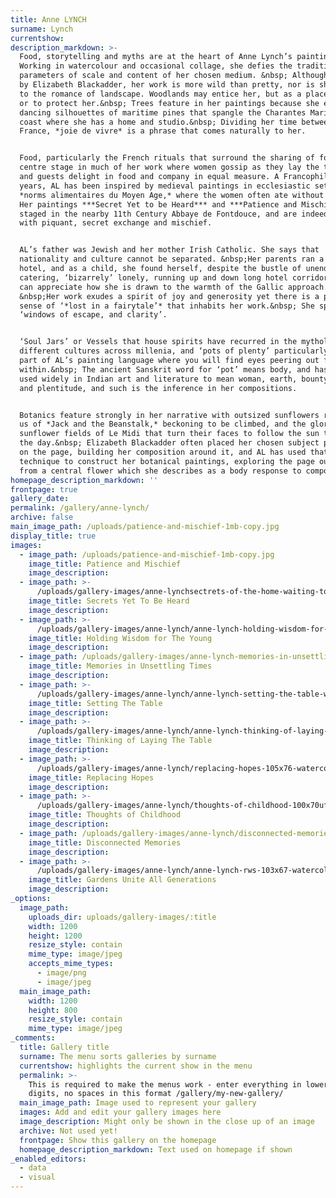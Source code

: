 ```yaml
---
title: Anne LYNCH
surname: Lynch
currentshow:
description_markdown: >-
  Food, storytelling and myths are at the heart of Anne Lynch’s paintings.&nbsp;
  Working in watercolour and occasional collage, she defies the traditional
  parameters of scale and content of her chosen medium. &nbsp; Although tutored
  by Elizabeth Blackadder, her work is more wild than pretty, nor is she drawn
  to the romance of landscape. Woodlands may entice her, but as a place to hide,
  or to protect her.&nbsp; Trees feature in her paintings because she enjoys the
  dancing silhouettes of maritime pines that spangle the Charantes Maritime
  coast where she has a home and studio.&nbsp; Dividing her time between UK and
  France, *joie de vivre* is a phrase that comes naturally to her.


  Food, particularly the French rituals that surround the sharing of food, is
  centre stage in much of her work where women gossip as they lay the tables,
  and guests delight in food and company in equal measure. A Francophile of many
  years, AL has been inspired by medieval paintings in ecclesiastic settings of
  *norms alimentaires du Moyen Age,* where the women often ate without the men.
  Her paintings ***Secret Yet to be Heard*** and ***Patience and Mischief*** are
  staged in the nearby 11th Century Abbaye de Fontdouce, and are indeed infused
  with piquant, secret exchange and mischief.


  AL’s father was Jewish and her mother Irish Catholic. She says that
  nationality and culture cannot be separated. &nbsp;Her parents ran a 1950s
  hotel, and as a child, she found herself, despite the bustle of unending
  catering, ‘bizarrely’ lonely, running up and down long hotel corridors. One
  can appreciate how she is drawn to the warmth of the Gallic approach.&nbsp;
  &nbsp;Her work exudes a spirit of joy and generosity yet there is a pervading
  sense of ‘*lost in a fairytale’* that inhabits her work.&nbsp; She speaks of
  ‘windows of escape, and clarity’.


  ‘Soul Jars’ or Vessels that house spirits have recurred in the mythology of
  different cultures across millenia, and ‘pots of plenty’ particularly, are
  part of AL’s painting language where you will find eyes peering out from
  within.&nbsp; The ancient Sanskrit word for ‘pot’ means body, and has been
  used widely in Indian art and literature to mean woman, earth, bounty, womb
  and plentitude, and such is the inference in her compositions.


  Botanics feature strongly in her narrative with outsized sunflowers reminding
  us of *Jack and the Beanstalk,* beckoning to be climbed, and the glorious
  sunflower fields of Le Midi that turn their faces to follow the sun through
  the day.&nbsp; Elizabeth Blackadder often placed her chosen subject physically
  on the page, building her composition around it, and AL has used that
  technique to construct her botanical paintings, exploring the page outwards
  from a central flower which she describes as a body response to composition.
homepage_description_markdown: ''
frontpage: true
gallery_date:
permalink: /gallery/anne-lynch/
archive: false
main_image_path: /uploads/patience-and-mischief-1mb-copy.jpg
display_title: true
images:
  - image_path: /uploads/patience-and-mischief-1mb-copy.jpg
    image_title: Patience and Mischief
    image_description:
  - image_path: >-
      /uploads/gallery-images/anne-lynchsectrets-of-the-home-waiting-to-be-heard-101x130cmjpeg-copy.jpg
    image_title: Secrets Yet To Be Heard
    image_description:
  - image_path: >-
      /uploads/gallery-images/anne-lynch/anne-lynch-holding-wisdom-for-the-youth-watercolour-84x116cm-fr-2300.jpg
    image_title: Holding Wisdom for The Young
    image_description:
  - image_path: /uploads/gallery-images/anne-lynch-memories-in-unsettling-times.jpg
    image_title: Memories in Unsettling Times
    image_description:
  - image_path: >-
      /uploads/gallery-images/anne-lynch/anne-lynch-setting-the-table-watercolour-59x42-se22-copy.jpg
    image_title: Setting The Table
    image_description:
  - image_path: >-
      /uploads/gallery-images/anne-lynch/anne-lynch-thinking-of-laying-the-table-watercolour-74x55cmimg-3470.jpg
    image_title: Thinking of Laying The Table
    image_description:
  - image_path: >-
      /uploads/gallery-images/anne-lynch/replacing-hopes-105x76-watercolour-collage.jpg
    image_title: Replacing Hopes
    image_description:
  - image_path: >-
      /uploads/gallery-images/anne-lynch/thoughts-of-childhood-100x70uf-watercolour-copy-2.jpg
    image_title: Thoughts of Childhood
    image_description:
  - image_path: /uploads/gallery-images/anne-lynch/disconnected-memories-2.jpg
    image_title: Disconnected Memories
    image_description:
  - image_path: >-
      /uploads/gallery-images/anne-lynch/anne-lynch-rws-103x67-watercolour-gardens-unite-all-generations-2100-copy.jpg
    image_title: Gardens Unite All Generations
    image_description:
_options:
  image_path:
    uploads_dir: uploads/gallery-images/:title
    width: 1200
    height: 1200
    resize_style: contain
    mime_type: image/jpeg
    accepts_mime_types:
      - image/png
      - image/jpeg
  main_image_path:
    width: 1200
    height: 800
    resize_style: contain
    mime_type: image/jpeg
_comments:
  title: Gallery title
  surname: The menu sorts galleries by surname
  currentshow: highlights the current show in the menu
  permalink: >-
    This is required to make the menus work - enter everything in lower case, no
    digits, no spaces in this format /gallery/my-new-gallery/
  main_image_path: Image used to represent your gallery
  images: Add and edit your gallery images here
  image_description: Might only be shown in the close up of an image
  archive: Not used yet!
  frontpage: Show this gallery on the homepage
  homepage_description_markdown: Text used on homepage if shown
_enabled_editors:
  - data
  - visual
---
```

